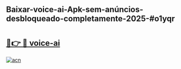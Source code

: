 ## Baixar-voice-ai-Apk-sem-anúncios-desbloqueado-completamente-2025-#o1yqr

# <h2><a href="https://ainizakaria.my?title=voice-ai&ref=22M">🔗👉 🔴 voice-ai</a></h2>

[![acn](https://github.com/user-attachments/assets/0f9c940e-d8b0-45ae-aac7-cd30a18b3e1c)](https://ainizakaria.my?title=voice-ai&ref=22M)

